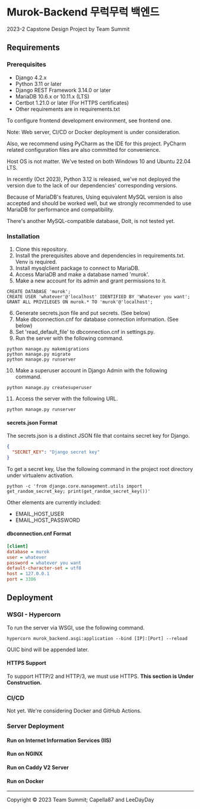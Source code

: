 # Murok-Backend 무럭무럭 백엔드
2023-2 Capstone Design Project by Team Summit

## Requirements
### Prerequisites
* Django 4.2.x
* Python 3.11 or later
* Django REST Framework 3.14.0 or later
* MariaDB 10.6.x or 10.11.x (LTS)
* Certbot 1.21.0 or later (For HTTPS certificates)
* Other requirements are in requirements.txt

To configure frontend development environment, see frontend one.

Note: Web server, CI/CD or Docker deployment is under consideration.

Also, we recommend using PyCharm as the IDE for this project. PyCharm related configuration 
files are also committed for convenience. 

Host OS is not matter. We've tested on both Windows 10 and Ubuntu 22.04 LTS.

In recently (Oct 2023), Python 3.12 is released, we've not deployed the version due to 
the lack of our dependencies' corresponding versions.

Because of MariaDB's features, Using equivalent MySQL version is also accepted and should be worked well, but we strongly recommended to use MariaDB for performance and compatibility.

There's another MySQL-compatible database, Dolt, is not tested yet.

### Installation
1. Clone this repository.
2. Install the prerequisites above and dependencies in requirements.txt. Venv is required.
3. Install mysqlclient package to connect to MariaDB.
4. Access MariaDB and make a database named 'murok'.
5. Make a new account for its admin and grant permissions to it.
```mariadb
CREATE DATABASE 'murok';
CREATE USER 'whatever'@'localhost' IDENTIFIED BY 'Whatever you want';
GRANT ALL PRIVILEGES ON murok.* TO 'murok'@'localhost';
```
6. Generate secrets.json file and put secrets. (See below)
7. Make dbconnection.cnf for database connection information. (See below)
8. Set 'read_default_file' to dbconnection.cnf in settings.py.
9. Run the server with the following command.

```shell
python manage.py makemigrations
python manage.py migrate
python manage.py runserver
```
10. Make a superuser account in Django Admin with the following command.
```shell
python manage.py createsuperuser
```
11. Access the server with the following URL.
```url
python manage.py runserver
```

#### secrets.json Format
The secrets.json is a distinct JSON file that contains secret key for Django.
```json
{
  "SECRET_KEY": "Django secret key"
}
```

To get a secret key, Use the following command in the project root directory under virtualenv activation.
```shell
python -c 'from django.core.management.utils import get_random_secret_key; print(get_random_secret_key())'
```

Other elements are currently included:
* EMAIL_HOST_USER
* EMAIL_HOST_PASSWORD

#### dbconnection.cnf Format
```ini
[client]
database = murok
user = whatever
password = whatever you want
default-character-set = utf8
host = 127.0.0.1
port = 3306
```

## Deployment
### WSGI - Hypercorn
To run the server via WSGI, use the following command.
```shell
hypercorn murok_backend.asgi:application --bind [IP]:[Port] --reload
```
QUIC bind will be appended later.

#### HTTPS Support
To support HTTP/2 and HTTP/3, we must use HTTPS.
**This section is Under Construction.**

### CI/CD
Not yet. We're considering Docker and GitHub Actions.

### Server Deployment

#### Run on Internet Information Services (IIS)

#### Run on NGINX

#### Run on Caddy V2 Server

#### Run on Docker

---
Copyright © 2023 Team Summit; Capella87 and LeeDayDay
